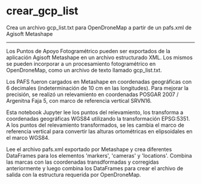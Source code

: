 # crear_gcp_list
Crea un archivo gcp_list.txt para OpenDroneMap a partir de un pafs.xml de Agisoft Metashape

----

Los Puntos de Apoyo Fotogramétrico pueden ser exportados de la aplicación Agisoft Metashape en un archivo estructurado XML.
Los mismos se pueden incorporar a un procesamiento fotogramétrico en OpenDroneMap, como un archivo de texto llamado gcp_list.txt.

Los PAFS fueron cargados en Metashape en coordenadas geográficas con 6 decimales (indeterminación de 10 cm en las longitudes).
Para mejorar la precisión, se realizó un relevamiento en coordenadas POSGAR 2007 / Argenitna Faja 5, con marco de referencia vertical SRVN16.

Esta notebook Jupyter lee los puntos del relevamiento, los transforma a coordenadas geográficas WGS84 utilizando la transformación EPSG:5351.
A los puntos del relevamiento transformados, se les cambia el marco de referencia vertical para convertir las alturas ortométricas en elipsoidales en el marco WGS84.

Lee el archivo pafs.xml exportado por Metashape y crea diferentes DataFrames para los elementos 'markers', 'cameras' y 'locations'.
Combina las marcas con las coordenadas transdformadas y corregidas anteriormente y luego combina los DataFrames para crear el archivo de salida con la estructura requerida por OpenDroneMap.  
